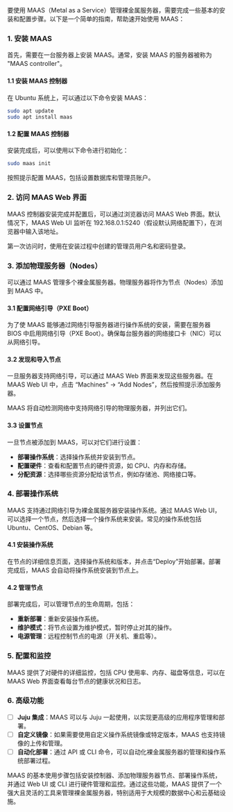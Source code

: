 要使用 MAAS（Metal as a Service）管理裸金属服务器，需要完成一些基本的安装和配置步骤。以下是一个简单的指南，帮助速开始使用 MAAS：

### 1. 安装 MAAS

首先，需要在一台服务器上安装 MAAS。通常，安装 MAAS 的服务器被称为 "MAAS controller"。

#### 1.1 安装 MAAS 控制器

在 Ubuntu 系统上，可以通过以下命令安装 MAAS：

```bash
sudo apt update
sudo apt install maas
```

#### 1.2 配置 MAAS 控制器

安装完成后，可以使用以下命令进行初始化：

```bash
sudo maas init
```

按照提示配置 MAAS，包括设置数据库和管理员账户。

### 2. 访问 MAAS Web 界面

MAAS 控制器安装完成并配置后，可以通过浏览器访问 MAAS Web 界面。默认情况下，MAAS Web UI 监听在 192.168.0.1:5240（假设默认网络配置下），在浏览器中输入该地址。

第一次访问时，使用在安装过程中创建的管理员用户名和密码登录。

### 3. 添加物理服务器（Nodes）

可以通过 MAAS 管理多个裸金属服务器。物理服务器将作为节点（Nodes）添加到 MAAS 中。

#### 3.1 配置网络引导（PXE Boot）

为了使 MAAS 能够通过网络引导服务器进行操作系统的安装，需要在服务器 BIOS 中启用网络引导（PXE Boot）。确保每台服务器的网络接口卡（NIC）可以从网络引导。

#### 3.2 发现和导入节点

一旦服务器支持网络引导，可以通过 MAAS Web 界面来发现这些服务器。在 MAAS Web UI 中，点击 “Machines” -> “Add Nodes”，然后按照提示添加服务器。

MAAS 将自动检测网络中支持网络引导的物理服务器，并列出它们。

#### 3.3 设置节点

一旦节点被添加到 MAAS，可以对它们进行设置：

- **部署操作系统**：选择操作系统并安装到节点。
- **配置硬件**：查看和配置节点的硬件资源，如 CPU、内存和存储。
- **分配资源**：选择哪些资源分配给该节点，例如存储池、网络接口等。

### 4. 部署操作系统

MAAS 支持通过网络引导为裸金属服务器安装操作系统。通过 MAAS Web UI，可以选择一个节点，然后选择一个操作系统来安装。常见的操作系统包括 Ubuntu、CentOS、Debian 等。

#### 4.1 安装操作系统

在节点的详细信息页面，选择操作系统和版本，并点击“Deploy”开始部署。部署完成后，MAAS 会自动将操作系统安装到节点上。

#### 4.2 管理节点

部署完成后，可以管理节点的生命周期，包括：

- **重新部署**：重新安装操作系统。
- **维护模式**：将节点设置为维护模式，暂时停止对其的操作。
- **电源管理**：远程控制节点的电源（开关机、重启等）。

### 5. 配置和监控

MAAS 提供了对硬件的详细监控，包括 CPU 使用率、内存、磁盘等信息，可以在 MAAS Web 界面查看每台节点的健康状况和日志。

### 6. 高级功能

- [ ] **Juju 集成**：MAAS 可以与 Juju 一起使用，以实现更高级的应用程序管理和部署。
- [ ] **自定义镜像**：如果需要使用自定义操作系统镜像或特定版本，MAAS 也支持镜像的上传和管理。
- [ ] **自动化部署**：通过 API 或 CLI 命令，可以自动化裸金属服务器的管理和操作系统部署过程。

MAAS 的基本使用步骤包括安装控制器、添加物理服务器节点、部署操作系统，并通过 Web UI 或 CLI 进行硬件管理和监控。通过这些功能，MAAS 提供了一个强大且灵活的工具来管理裸金属服务器，特别适用于大规模的数据中心和云基础设施。
